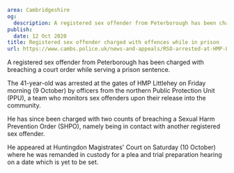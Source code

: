 ```yaml
area: Cambridgeshire
og:
  description: A registered sex offender from Peterborough has been charged with breaching a court order while serving a prison sentence.
publish:
  date: 12 Oct 2020
title: Registered sex offender charged with offences while in prison
url: https://www.cambs.police.uk/news-and-appeals/RSO-arrested-at-HMP-Littlehey
```

A registered sex offender from Peterborough has been charged with breaching a court order while serving a prison sentence.

The 41-year-old was arrested at the gates of HMP Littlehey on Friday morning (9 October) by officers from the northern Public Protection Unit (PPU), a team who monitors sex offenders upon their release into the community.

He has since been charged with two counts of breaching a Sexual Harm Prevention Order (SHPO), namely being in contact with another registered sex offender.

He appeared at Huntingdon Magistrates' Court on Saturday (10 October) where he was remanded in custody for a plea and trial preparation hearing on a date which is yet to be set.
